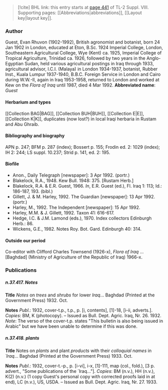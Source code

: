 > [!cite] BHL link: this entry starts at [page 441](https://www.biodiversitylibrary.org/page/33258919) of TL-2 Suppl. VIII.
> Supporting pages: [[Abbreviations|abbreviations]], [[Layout key|layout key]].

### Author

Guest, Evan Rhuvon (1902-1992), British agronomist and botanist, born 24 Jan 1902 in London, educated at Eton, B.Sc. 1924 Imperial College, London, Southeastern Agricultural College, Wye (Kent) ca. 1925, Imperial College of Tropical Agriculture, Trinidad ca. 1926, followed by two years in the Anglo-Egyptian Sudan, held various agricultural postings in Iraq through 1933, agricultural advisor, I.C.I. (Malaya) in London 1934-1937, botanist, Rubber Inst., Kuala Lumpur 1937-1940, B.B.C. Foreign Service in London and Cairo during W.W.-II, again in Iraq 1953-1958, returned to London and worked at Kew on the *Flora of Iraq* until 1987, died 4 Mar 1992. 
**Abbreviated name**: *Guest*

#### Herbarium and types

[[Collection BAG|BAG]], [[Collection BUH|BUH]], [[Collection E|E]], [[Collection K|K]], duplicates (now lost?) in local Iraqi herbaria in Rustam and Abu Ghraib.

#### Bibliography and biography

APN p. 247; BFM p. 287 (index); Bossert p. 155; Frodin ed. 2: 1029 (index); IH 2: 244; LS suppl. 10.237; Strid p. 141, ed. 2: 195.

#### Biofile

- Anon., Daily Telegraph \[newspaper\]: 3 Apr 1992. (portr.)
- Blakelock, R.A., 1948. Kew Bull. 1948: 375. \[Rustam Herb.\]
- Blakelock, R.A. & E.R. Guest, 1966. *In*, E.R. Guest (ed.), Fl. Iraq 1: 113; Id.: 186-187, 193. (bibl.)
- Gillett, J. & M. Harley, 1992. The Guardian \[newspaper\]: 13 Apr 1992. (portr.)
- Harley, M., 1992. The Independent \[newspaper\]: 15 Apr 1992.
- Harley, M.M. & J. Gillett, 1992. Taxon 41: 616-617.
- Hedge, I.C. & J.M. Lamond (eds.), 1970. Index collectors Edinburgh Herb.: 86.
- Wickens, G.E., 1982. Notes Roy. Bot. Gard. Edinburgh 40: 314.

#### Outside our period

Co-editor with Clifford Charles Townsend (1926-x), *Flora of Iraq* ... \[Baghdad\] (Ministry of Agriculture of the Republic of Iraq) 1966-x.

### Publications

##### n.37.417. Notes

**Title**
*Notes* on *trees* and *shrubs* for lower *Iraq*... Baghdad (Printed at the Government Press) 1932. Oct.

**Notes**
*Publ*.: 1932, cover-t.p., t.p., p. \[i, contents\], \[1\]-18, \[i-ii, adverts.\]. *Copies*: BM, K (photocopy). – Issued as Bull. Dept. Agric. Iraq, Nr. 26. 1932.
*Note*: The verso of the cover-t.p. states "This bulletin is also being issued in Arabic" but we have been unable to determine if this was done.

##### n.37.418. plants

**Title**
Notes on *plants* and plant *products* with their *colloquial names* in *´Iraq*... Baghdad (Printed at the Government Press) 1933. Oct.

**Notes**
*Publ*.: 1932, cover-t.-p., p. \[i-vi\], i-x, \[1\]-111, map (col., fold.), \[3 p. advert., "Some publications of the ´Iraq..."\]. *Copies*: BM (n.v.), HH (n.v.), K(2) (n.v.) (1 copy Guest's personal copy with corrected proofs laid in at end), LC (n.v.), US, USDA. – Issued as Bull. Dept. Agric. Iraq, Nr. 27. 1933.

